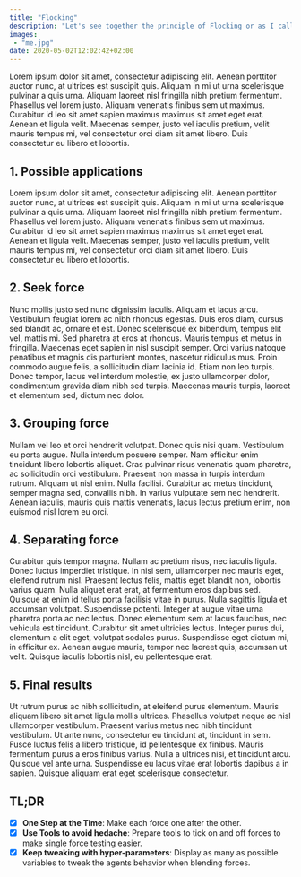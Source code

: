 ```yaml
---
title: "Flocking"
description: "Let's see together the principle of Flocking or as I call it: how to move a group of agents together."
images: 
 - "me.jpg"
date: 2020-05-02T12:02:42+02:00
---
```


Lorem ipsum dolor sit amet, consectetur adipiscing elit. Aenean porttitor auctor nunc, at ultrices est suscipit quis. Aliquam in mi ut urna scelerisque pulvinar a quis urna. Aliquam laoreet nisl fringilla nibh pretium fermentum. Phasellus vel lorem justo. Aliquam venenatis finibus sem ut maximus. Curabitur id leo sit amet sapien maximus maximus sit amet eget erat. Aenean et ligula velit. Maecenas semper, justo vel iaculis pretium, velit mauris tempus mi, vel consectetur orci diam sit amet libero. Duis consectetur eu libero et lobortis.

## 1. Possible applications
Lorem ipsum dolor sit amet, consectetur adipiscing elit. Aenean porttitor auctor nunc, at ultrices est suscipit quis. Aliquam in mi ut urna scelerisque pulvinar a quis urna. Aliquam laoreet nisl fringilla nibh pretium fermentum. Phasellus vel lorem justo. Aliquam venenatis finibus sem ut maximus. Curabitur id leo sit amet sapien maximus maximus sit amet eget erat. Aenean et ligula velit. Maecenas semper, justo vel iaculis pretium, velit mauris tempus mi, vel consectetur orci diam sit amet libero. Duis consectetur eu libero et lobortis.

## 2. Seek force
Nunc mollis justo sed nunc dignissim iaculis. Aliquam et lacus arcu. Vestibulum feugiat lorem ac nibh rhoncus egestas. Duis eros diam, cursus sed blandit ac, ornare et est. Donec scelerisque ex bibendum, tempus elit vel, mattis mi. Sed pharetra at eros at rhoncus. Mauris tempus et metus in fringilla. Maecenas eget sapien in nisl suscipit semper. Orci varius natoque penatibus et magnis dis parturient montes, nascetur ridiculus mus. Proin commodo augue felis, a sollicitudin diam lacinia id. Etiam non leo turpis. Donec tempor, lacus vel interdum molestie, ex justo ullamcorper dolor, condimentum gravida diam nibh sed turpis. Maecenas mauris turpis, laoreet et elementum sed, dictum nec dolor.


## 3. Grouping force
Nullam vel leo et orci hendrerit volutpat. Donec quis nisi quam. Vestibulum eu porta augue. Nulla interdum posuere semper. Nam efficitur enim tincidunt libero lobortis aliquet. Cras pulvinar risus venenatis quam pharetra, ac sollicitudin orci vestibulum. Praesent non massa in turpis interdum rutrum. Aliquam ut nisl enim. Nulla facilisi. Curabitur ac metus tincidunt, semper magna sed, convallis nibh. In varius vulputate sem nec hendrerit. Aenean iaculis, mauris quis mattis venenatis, lacus lectus pretium enim, non euismod nisl lorem eu orci.

## 4. Separating force
Curabitur quis tempor magna. Nullam ac pretium risus, nec iaculis ligula. Donec luctus imperdiet tristique. In nisi sem, ullamcorper nec mauris eget, eleifend rutrum nisl. Praesent lectus felis, mattis eget blandit non, lobortis varius quam. Nulla aliquet erat erat, at fermentum eros dapibus sed. Quisque at enim id tellus porta facilisis vitae in purus. Nulla sagittis ligula et accumsan volutpat. Suspendisse potenti. Integer at augue vitae urna pharetra porta ac nec lectus. Donec elementum sem at lacus faucibus, nec vehicula est tincidunt. Curabitur sit amet ultricies lectus. Integer purus dui, elementum a elit eget, volutpat sodales purus. Suspendisse eget dictum mi, in efficitur ex. Aenean augue mauris, tempor nec laoreet quis, accumsan ut velit. Quisque iaculis lobortis nisl, eu pellentesque erat.

## 5. Final results
Ut rutrum purus ac nibh sollicitudin, at eleifend purus elementum. Mauris aliquam libero sit amet ligula mollis ultrices. Phasellus volutpat neque ac nisl ullamcorper vestibulum. Praesent varius metus nec nibh tincidunt vestibulum. Ut ante nunc, consectetur eu tincidunt at, tincidunt in sem. Fusce luctus felis a libero tristique, id pellentesque ex finibus. Mauris fermentum purus a eros finibus varius. Nulla a ultrices nisi, et tincidunt arcu. Quisque vel ante urna. Suspendisse eu lacus vitae erat lobortis dapibus a in sapien. Quisque aliquam erat eget scelerisque consectetur. 

## TL;DR
* [X] __One Step at the Time__: Make each force one after the other.
* [X] __Use Tools to avoid hedache__: Prepare tools to tick on and off forces to make single force testing easier.
* [X] __Keep tweaking with hyper-parameters__: Display as many as possible variables to tweak the agents behavior when blending forces.